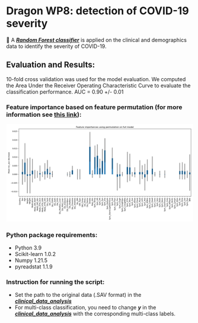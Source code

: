 # Dragon WP8: detection of COVID-19 severity


:wave: A <a href="https://scikit-learn.org/stable/modules/generated/sklearn.ensemble.RandomForestClassifier.html"> ***Random Forest classifier***</a> is applied on the clinical and demographics data to identify the severity of COVID-19. 


## Evaluation and Results:
10-fold cross validation was used for the model evaluation. We computed the Area Under the Receiver Operating Characteristic Curve to evaluate the classification performance.
AUC = 0.90 +/- 0.01


### Feature importance based on feature permutation (for more information see <a href="https://scikit-learn.org/stable/modules/permutation_importance.html#permutation-importance">this link</a>):

![](https://github.com/Nastaranrad/Dragon/blob/main/pics/FeatureImportance.png)

### Python package requirements:

* Python 3.9
* Scikit-learn 1.0.2
* Numpy 1.21.5
* pyreadstat 1.1.9

### Instruction for running the script:
* Set the path to the original data (.SAV format) in the <a href=https://github.com/Nastaranrad/Dragon/blob/main/clinical_data_analysis.py>***clinical_data_analysis***</a>
* For multi-class classification, you need to change ***y*** in the <a href=https://github.com/Nastaranrad/Dragon/blob/main/clinical_data_analysis.py>***clinical_data_analysis***</a> with the corresponding multi-class labels.
